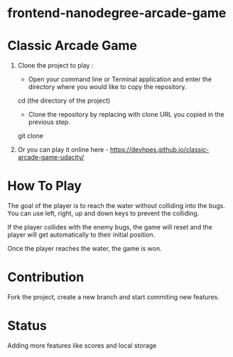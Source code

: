 # frontend-nanodegree-arcade-game

# Classic Arcade Game

1) Clone the project to play : 

    - Open your command line or Terminal application and enter the directory where you would like to copy the repository.

     cd (the directory of the project)

    - Clone the repository by replacing <URL> with clone URL you copied in the previous step.

     git clone <URL>


 2) Or you can play it online here - https://devhpes.github.io/classic-arcade-game-udacity/

# How To Play 

The goal of the player is to reach the water without colliding into the bugs. You can use left, right, up and down keys to prevent the colliding.

If the player collides with the enemy bugs, the game will reset and the player will get automatically to their initial position.

Once the player reaches the water, the game is won. 

# Contribution 

Fork the project, create a new branch and start commiting new features.

# Status

Adding more features like scores and local storage
